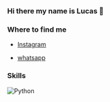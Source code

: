 ### Hi there my name is Lucas 👋

<!--
**lucasfozzatti/lucasfozzatti** is a ✨ _special_ ✨ repository because its `README.md` (this file) appears on your GitHub profile.-->

### Where to find me

- [Instagram](https://www.instagram.com/fozzattilucas/)

- [whatsapp](2612127148)

### Skills
![Python](https://img.shields.io/badge/python-f8f32b?style=for-the-badge&logo=python&logoColor=white&labelColor=101010)</br>
  
